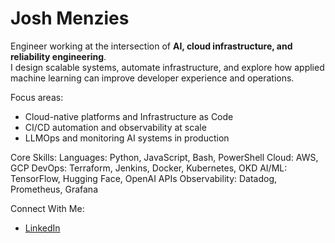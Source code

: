 # Josh Menzies

Engineer working at the intersection of **AI, cloud infrastructure, and reliability engineering**.  
I design scalable systems, automate infrastructure, and explore how applied machine learning can improve developer experience and operations.  

Focus areas:  
- Cloud-native platforms and Infrastructure as Code  
- CI/CD automation and observability at scale  
- LLMOps and monitoring AI systems in production  

Core Skills:
Languages: Python, JavaScript, Bash, PowerShell
Cloud: AWS, GCP
DevOps: Terraform, Jenkins, Docker, Kubernetes, OKD
AI/ML: TensorFlow, Hugging Face, OpenAI APIs
Observability: Datadog, Prometheus, Grafana
 
Connect With Me:
- [LinkedIn](https://www.linkedin.com/in/josh-m123456/)
